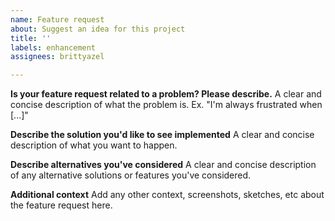 ```yaml
---
name: Feature request
about: Suggest an idea for this project
title: ''
labels: enhancement
assignees: brittyazel

---
```


**Is your feature request related to a problem? Please describe.**
A clear and concise description of what the problem is. Ex. "I'm always frustrated when [...]"

**Describe the solution you'd like to see implemented**
A clear and concise description of what you want to happen.

**Describe alternatives you've considered**
A clear and concise description of any alternative solutions or features you've considered.

**Additional context**
Add any other context, screenshots, sketches, etc about the feature request here.
